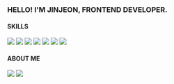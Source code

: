 ### HELLO! I'M JINJEON, FRONTEND DEVELOPER.

#### SKILLS

<p>
  <img src="https://img.shields.io/badge/GIT-EAEAEA.svg?logo=git&logoColor=F05033"/>
  <img src="https://img.shields.io/badge/HTML-EAEAEA.svg?logo=html5&logoColor=F43E00"/>
  <img src="https://img.shields.io/badge/CSS-EAEAEA.svg?logo=css3&logoColor=0279C3"/>
  <img src="https://img.shields.io/badge/JAVASCRIPT-EAEAEA.svg?logo=javascript&logoColor=DFC71B"/>
  <img src="https://img.shields.io/badge/TYPESCRIPT-EAEAEA.svg?logo=typescript&logoColor=007CD2"/>
  <img src="https://img.shields.io/badge/REACT-EAEAEA.svg?logo=react&logoColor=00B0CC"/>
  <img src="https://img.shields.io/badge/STYLED--COMPONENT-EAEAEA.svg?logo=styled-components&logoColor=DB7093"/>
</p>

#### ABOUT ME

<p>
  <img src="https://img.shields.io/badge/BLOG-EAEAEA.svg?logo=github&logoColor=4E9986"/>
  <img src="https://img.shields.io/badge/RESUME-EAEAEA.svg?logo=notion&logoColor=FDB301"/>
</p>
